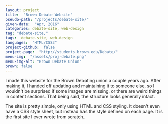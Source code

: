 ```yaml
---
layout: project
title:  "Brown Debate Website"
pseudo-path: "/projects/debate-site/"
given-date:  "Apr, 2016"
categories: debate-site, web-design
tag: "debate-site,"
tags:  debate-site, web-design
languages:  "HTML/CSS3"
project-github:  false
project-page:  "http://students.brown.edu/Debate/"
menu-img:  "/assets/proj-debate.png"
menu-img-alt: "Brown Debate Union"
brown: false
---
```

I made this website for the Brown Debating union a couple years ago. After making it, I handed off updating and maintaining it to someone else, so I wouldn't be surprised if some images are missing, or there are weird things in content sections. That being said, the structure looks generally intact.

The site is pretty simple, only using HTML and CSS styling. It doesn't even have a CSS style sheet, but instead has the style defined on each page. It is the first site I ever wrote from scratch.
